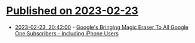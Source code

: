 # [Published on 2023-02-23](index.md)

* [2023-02-23, 20:42:00](https://tech.slashdot.org/story/23/02/23/2030259/googles-bringing-magic-eraser-to-all-google-one-subscribers---including-iphone-users?utm_source=rss1.0mainlinkanon&utm_medium=feed) - [Google's Bringing Magic Eraser To All Google One Subscribers - Including iPhone Users](https://tech.slashdot.org/story/23/02/23/2030259/googles-bringing-magic-eraser-to-all-google-one-subscribers---including-iphone-users?utm_source=rss1.0mainlinkanon&utm_medium=feed)
